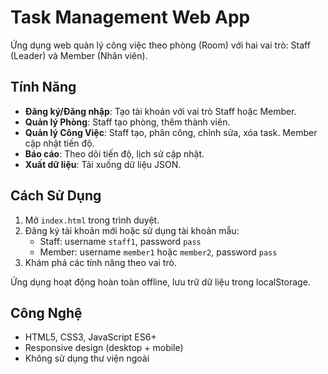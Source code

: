# Task Management Web App

Ứng dụng web quản lý công việc theo phòng (Room) với hai vai trò: Staff (Leader) và Member (Nhân viên).

## Tính Năng

- **Đăng ký/Đăng nhập**: Tạo tài khoản với vai trò Staff hoặc Member.
- **Quản lý Phòng**: Staff tạo phòng, thêm thành viên.
- **Quản lý Công Việc**: Staff tạo, phân công, chỉnh sửa, xóa task. Member cập nhật tiến độ.
- **Báo cáo**: Theo dõi tiến độ, lịch sử cập nhật.
- **Xuất dữ liệu**: Tải xuống dữ liệu JSON.

## Cách Sử Dụng

1. Mở `index.html` trong trình duyệt.
2. Đăng ký tài khoản mới hoặc sử dụng tài khoản mẫu:
   - Staff: username `staff1`, password `pass`
   - Member: username `member1` hoặc `member2`, password `pass`
3. Khám phá các tính năng theo vai trò.

Ứng dụng hoạt động hoàn toàn offline, lưu trữ dữ liệu trong localStorage.

## Công Nghệ

- HTML5, CSS3, JavaScript ES6+
- Responsive design (desktop + mobile)
- Không sử dụng thư viện ngoài